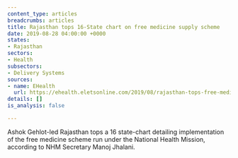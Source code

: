 ```yaml
---
content_type: articles
breadcrumbs: articles
title: Rajasthan tops 16-State chart on free medicine supply scheme
date: 2019-08-28 04:00:00 +0000
states:
- Rajasthan
sectors:
- Health
subsectors:
- Delivery Systems
sources:
- name: EHealth
  url: https://ehealth.eletsonline.com/2019/08/rajasthan-tops-free-medicine-supply-scheme/
details: []
is_analysis: false

---
```

Ashok Gehlot-led Rajasthan tops a 16 state-chart detailing implementation of the free medicine scheme run under the National Health Mission, according to NHM Secretary Manoj Jhalani.